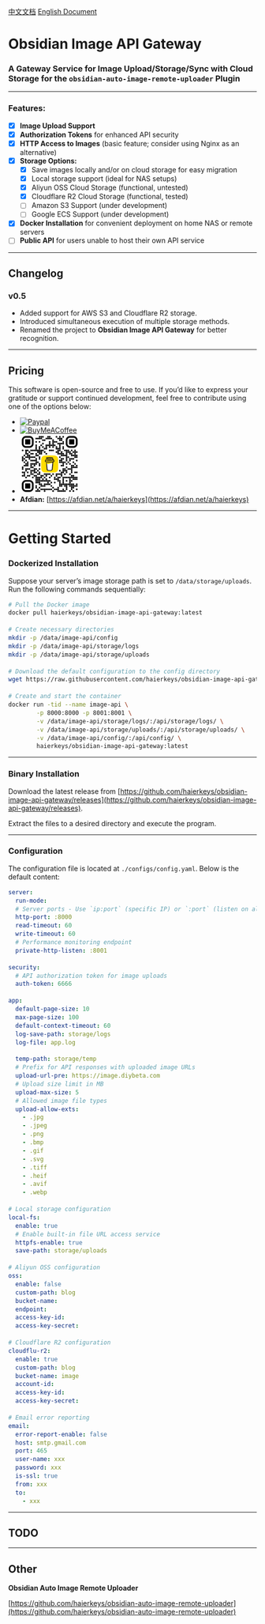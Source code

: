 [中文文档](readme-zh.md)
[English Document](README.md)

# Obsidian Image API Gateway

### A Gateway Service for Image Upload/Storage/Sync with Cloud Storage for the `obsidian-auto-image-remote-uploader` Plugin

---

### Features:

- [x] **Image Upload Support**
- [x] **Authorization Tokens** for enhanced API security
- [x] **HTTP Access to Images** (basic feature; consider using Nginx as an alternative)
- [x] **Storage Options:**
  - [x] Save images locally and/or on cloud storage for easy migration
  - [x] Local storage support (ideal for NAS setups)
  - [x] Aliyun OSS Cloud Storage (functional, untested)
  - [x] Cloudflare R2 Cloud Storage (functional, tested)
  - [ ] Amazon S3 Support (under development)
  - [ ] Google ECS Support (under development)
- [x] **Docker Installation** for convenient deployment on home NAS or remote servers
- [ ] **Public API** for users unable to host their own API service

---

## Changelog

### v0.5

- Added support for AWS S3 and Cloudflare R2 storage.
- Introduced simultaneous execution of multiple storage methods.
- Renamed the project to **Obsidian Image API Gateway** for better recognition.

---

## Pricing

This software is open-source and free to use. If you’d like to express your gratitude or support continued development, feel free to contribute using one of the options below:

- [![Paypal](https://img.shields.io/badge/paypal-haierkeys-yellow?style=social&logo=paypal)](https://paypal.me/haierkeys)
- [<img src="https://cdn.buymeacoffee.com/buttons/v2/default-yellow.png" alt="BuyMeACoffee" width="100">](https://www.buymeacoffee.com/haierkeys)
- <img src="https://raw.githubusercontent.com/haierkeys/obsidian-auto-image-remote-uploader/main/bmc_qr.png" style="width:120px;height:auto;">
- **Afdian:** [https://afdian.net/a/haierkeys](https://afdian.net/a/haierkeys)

---

# Getting Started

### Dockerized Installation

Suppose your server’s image storage path is set to `/data/storage/uploads`. Run the following commands sequentially:

```bash
# Pull the Docker image
docker pull haierkeys/obsidian-image-api-gateway:latest

# Create necessary directories
mkdir -p /data/image-api/config
mkdir -p /data/image-api/storage/logs
mkdir -p /data/image-api/storage/uploads

# Download the default configuration to the config directory
wget https://raw.githubusercontent.com/haierkeys/obsidian-image-api-gateway/main/configs/config.yaml -O /data/config/config.yaml

# Create and start the container
docker run -tid --name image-api \
        -p 8000:8000 -p 8001:8001 \
        -v /data/image-api/storage/logs/:/api/storage/logs/ \
        -v /data/image-api/storage/uploads/:/api/storage/uploads/ \
        -v /data/image-api/config/:/api/config/ \
        haierkeys/obsidian-image-api-gateway:latest
```

---

### Binary Installation

Download the latest release from [https://github.com/haierkeys/obsidian-image-api-gateway/releases](https://github.com/haierkeys/obsidian-image-api-gateway/releases).

Extract the files to a desired directory and execute the program.

---

### Configuration

The configuration file is located at `./configs/config.yaml`. Below is the default content:

```yaml
server:
  run-mode:
  # Server ports - Use `ip:port` (specific IP) or `:port` (listen on all IPs)
  http-port: :8000
  read-timeout: 60
  write-timeout: 60
  # Performance monitoring endpoint
  private-http-listen: :8001

security:
  # API authorization token for image uploads
  auth-token: 6666

app:
  default-page-size: 10
  max-page-size: 100
  default-context-timeout: 60
  log-save-path: storage/logs
  log-file: app.log

  temp-path: storage/temp
  # Prefix for API responses with uploaded image URLs
  upload-url-pre: https://image.diybeta.com
  # Upload size limit in MB
  upload-max-size: 5
  # Allowed image file types
  upload-allow-exts:
    - .jpg
    - .jpeg
    - .png
    - .bmp
    - .gif
    - .svg
    - .tiff
    - .heif
    - .avif
    - .webp

# Local storage configuration
local-fs:
  enable: true
  # Enable built-in file URL access service
  httpfs-enable: true
  save-path: storage/uploads

# Aliyun OSS configuration
oss:
  enable: false
  custom-path: blog
  bucket-name:
  endpoint:
  access-key-id:
  access-key-secret:

# Cloudflare R2 configuration
cloudflu-r2:
  enable: true
  custom-path: blog
  bucket-name: image
  account-id:
  access-key-id:
  access-key-secret:

# Email error reporting
email:
  error-report-enable: false
  host: smtp.gmail.com
  port: 465
  user-name: xxx
  password: xxx
  is-ssl: true
  from: xxx
  to:
    - xxx
```

---

## TODO

---

## Other

**Obsidian Auto Image Remote Uploader**

[https://github.com/haierkeys/obsidian-auto-image-remote-uploader](https://github.com/haierkeys/obsidian-auto-image-remote-uploader)